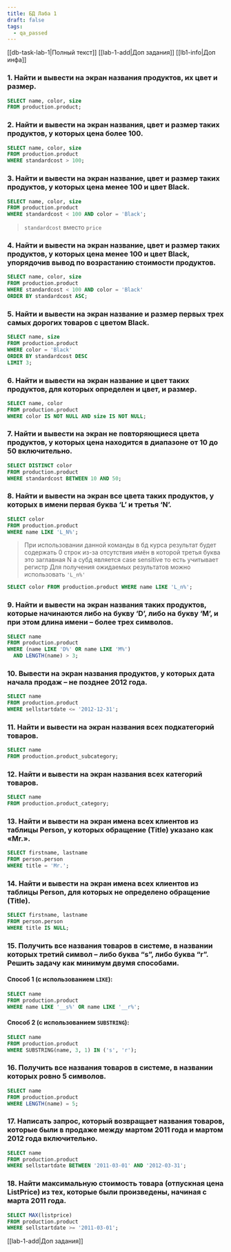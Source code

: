 ```yaml
---
title: БД Лаба 1
draft: false
tags:
  - qa_passed
---
```


[[db-task-lab-1|Полный текст]]
[[lab-1-add|Доп задания]]
[[lb1-info|Доп инфа]]

### 1. Найти и вывести на экран названия продуктов, их цвет и размер.

```sql
SELECT name, color, size
FROM production.product;
```

### 2. Найти и вывести на экран названия, цвет и размер таких продуктов, у которых цена более 100.

```sql
SELECT name, color, size
FROM production.product
WHERE standardcost > 100;
```

### 3. Найти и вывести на экран название, цвет и размер таких продуктов, у которых цена менее 100 и цвет Black.

```sql
SELECT name, color, size
FROM production.product
WHERE standardcost < 100 AND color = 'Black';
```
>`standardcost` вместо `price`

### 4. Найти и вывести на экран название, цвет и размер таких продуктов, у которых цена менее 100 и цвет Black, упорядочив вывод по возрастанию стоимости продуктов.

```sql
SELECT name, color, size
FROM production.product
WHERE standardcost < 100 AND color = 'Black'
ORDER BY standardcost ASC;
```

### 5. Найти и вывести на экран название и размер первых трех самых дорогих товаров с цветом Black.

```sql
SELECT name, size
FROM production.product
WHERE color = 'Black'
ORDER BY standardcost DESC
LIMIT 3;
```

### 6. Найти и вывести на экран название и цвет таких продуктов, для которых определен и цвет, и размер.

```sql
SELECT name, color
FROM production.product
WHERE color IS NOT NULL AND size IS NOT NULL;
```

### 7. Найти и вывести на экран не повторяющиеся цвета продуктов, у которых цена находится в диапазоне от 10 до 50 включительно.

```sql
SELECT DISTINCT color
FROM production.product
WHERE standardcost BETWEEN 10 AND 50;
```

### 8. Найти и вывести на экран все цвета таких продуктов, у которых в имени первая буква ‘L’ и третья ‘N’.

```sql
SELECT color
FROM production.product
WHERE name LIKE 'L_N%';
```

> При использовании данной команды в бд курса результат будет содержать 0 строк из-за отсутствия имён в которой третья буква это заглавная N а субд является case sensitive то есть учитывает регистр
> Для получения ожидаемых результатов можно использовать `'L_n%'`

```sql
SELECT color FROM production.product WHERE name LIKE 'L_n%';
```

### 9. Найти и вывести на экран названия таких продуктов, которые начинаются либо на букву ‘D’, либо на букву ‘M’, и при этом длина имени – более трех символов.

```sql
SELECT name
FROM production.product
WHERE (name LIKE 'D%' OR name LIKE 'M%')
  AND LENGTH(name) > 3;
```

### 10. Вывести на экран названия продуктов, у которых дата начала продаж – не позднее 2012 года.

```sql
SELECT name
FROM production.product
WHERE sellstartdate <= '2012-12-31';
```

### 11. Найти и вывести на экран названия всех подкатегорий товаров.

```sql
SELECT name
FROM production.product_subcategory;
```

### 12. Найти и вывести на экран названия всех категорий товаров.

```sql
SELECT name
FROM production.product_category;
```

### 13. Найти и вывести на экран имена всех клиентов из таблицы Person, у которых обращение (Title) указано как «Mr.».

```sql
SELECT firstname, lastname
FROM person.person
WHERE title = 'Mr.';
```

### 14. Найти и вывести на экран имена всех клиентов из таблицы Person, для которых не определено обращение (Title).

```sql
SELECT firstname, lastname
FROM person.person
WHERE title IS NULL;
```

### 15. Получить все названия товаров в системе, в названии которых третий символ – либо буква “s”, либо буква “r”. Решить задачу как минимум двумя способами.

#### Способ 1 (с использованием `LIKE`):

```sql
SELECT name
FROM production.product
WHERE name LIKE '__s%' OR name LIKE '__r%';
```

#### Способ 2 (с использованием `SUBSTRING`):

```sql
SELECT name
FROM production.product
WHERE SUBSTRING(name, 3, 1) IN ('s', 'r');
```

### 16. Получить все названия товаров в системе, в названии которых ровно 5 символов.

```sql
SELECT name
FROM production.product
WHERE LENGTH(name) = 5;
```

### 17. Написать запрос, который возвращает названия товаров, которые были в продаже между мартом 2011 года и мартом 2012 года включительно.

```sql
SELECT name
FROM production.product
WHERE sellstartdate BETWEEN '2011-03-01' AND '2012-03-31';
```

### 18. Найти максимальную стоимость товара (отпускная цена ListPrice) из тех, которые были произведены, начиная с марта 2011 года.

```sql
SELECT MAX(listprice)
FROM production.product
WHERE sellstartdate >= '2011-03-01';
```

[[lab-1-add|Доп задания]]